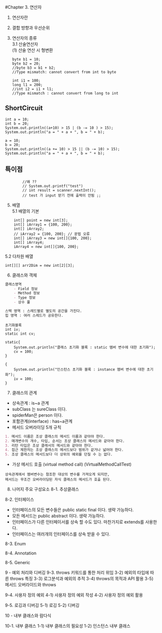 #Chapter 3. 연산자

1. 연산자란

2. 결합 방향과 우선순위

3. 연산자의 종류<br>
 3.1 산술연산자<br>
   (1) 산술 연산 시 형변환 
   ```
   byte b1 = 10;
   byte b2 = 20;
   //byte b3 = b1 + b2; 
   //Type mismatch: cannot convert from int to byte
   
   int i1 = 100;
   long l1 = 200;
   //int i2 = i1 + l1;
   //Type mismatch : cannot convert from long to int
   ```
   
## ShortCircuit
```
int a = 10;
int b = 20;
System.out.println((a+10) > 15 | (b -= 10 ) > 15);
System.out.println("a = " + a + ", b = " + b);

a = 10;
b = 20;
System.out.println((a += 10) > 15 || (b -= 10) > 15);
System.out.println("a = " + a + ", b = " + b);
```


## 특이점
            //왜 ??
            // System.out.printf("test")
            // int result = scanner.nextInt();
            // test 가 input 받기 전에 출력이 안됨 ;; 
            
5. 배열<br>
5.1 배열의 기본<br>
 
```
    int[] point = new int[3];
    int[] iArray1 = {100, 200};
    int[] iArray2;
    // iArray2 = {100, 200}; // 문법 오류
    int[] iArray3 = new int[]{100, 200};
    int[] iArray4;
    iArray4 = new int[]{100, 200};
```

5.2 다차원 배열 <br>
``` 
int[][] arr2Dim = new int[2][3];
```


6. 클래스와 객체<br>
```markdown
클래스영역 
    - Field 정보
    - Method 정보
    - Type 정보
    - 상수 풀

스택 영역 : 스레드별로 별도의 공간을 가진다. 
힙 영역 : 여러 스레드가 공유한다.
```

``` 
초기화블록
int iv;
static int cv;

static{
    System.out.println("클래스 초기화 블록 : static 멤버 변수에 대한 초기화");
    cv = 100;
}

{
    System.out.println("인스턴스 초기화 블록 : instance 멤버 변수에 대한 초기화");
    iv = 100;
}
```


7. 클래스의 관계

 - 상속관계 : is~a 관계
 - subClass 는 sureClass 이다.
 - spiderMan은 person 이다.
 - 포함관계(interface) : has~a관계
 - 메서드 오버라이딩 5개 규칙
```markdown
1. 메서드 이름은 조상 클래스의 메서드 이름과 같아야 한다.
2. 매개변수의 개수, 타입, 순서는 조상 클래스의 메서드와 같아야 한다.
3. 리턴 타입은 조상 클래서의 메서드와 같아야 한다.
4. 접근 제한자는 조상 클래스의 메서드보다 범위가 같거나 넓어야 한다.
5. 조상 클래스의 메서드보다 더 상위의 예외를 던질 수 는 없다.
```
 - 가상 메서드 호출 (virtual method call) (VirtualMethodCallTest)
``` 
상속관계에서 멤버변수는 참조한 대상의 변수를 가져오게 되지만,
메서드는 무조건 오버라이딩된 자식 클래스의 메서드가 호출 된다.
```


8. 나머지 주요 구성요소
8-1. 추상클래스 

8-2. 인터페이스
 - 인터페이스의 모든 변수들은 public static final 이다. 생략 가능하다.
 - 모든 메서드는 public abstract 이다. 생략 가능하다.
 - 인터페이스가 다른 인터페이서를 상속 할 수도 있다. 마찬가지로 extends를 사용한다.
 - 인터페이스는 여러개의 인터페이스를 상속 받을 수 있다.

8-3. Enum

8-4. Annotation

8-5. Generic


9 - 예외 처리와 디버깅
9-3. throws 키워드를 통한 처리 위임
   3-2) 예외의 타입에 따른 throws 특징
   3-3) 로그분석과 예외의 추적
   3-4) throws의 목적과 API 활용
   3-5) 메서드 오버라이드와 throws

9-4. 사용자 정의 예외
   4-1) 사용자 정의 예외 작성
   4-2) 사용자 정의 예외 활용
 
9-5. 로깅과 디버깅
    5-1) 로깅
    5-2) 디버깅


10 - 내부 클래스와 람다식

10-1. 내부 클래스
    1-1) 내부 클래스의 필요성
    1-2) 인스턴스 내부 클래스